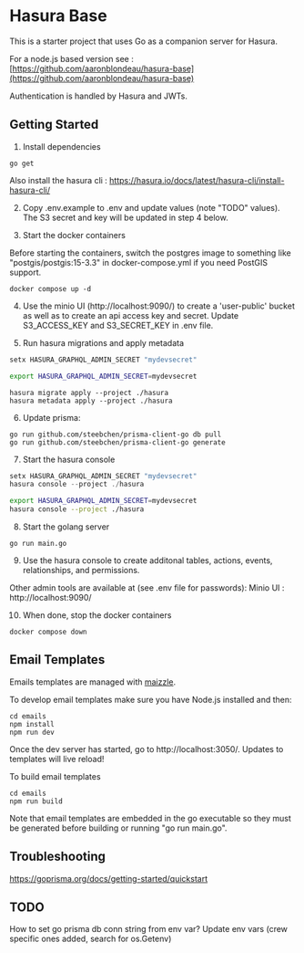 # Hasura Base

This is a starter project that uses Go as a companion server for Hasura.

For a node.js based version see : [https://github.com/aaronblondeau/hasura-base](https://github.com/aaronblondeau/hasura-base)

Authentication is handled by Hasura and JWTs.

## Getting Started

1.  Install dependencies

```
go get
```

Also install the hasura cli : https://hasura.io/docs/latest/hasura-cli/install-hasura-cli/

2. Copy .env.example to .env and update values (note "TODO" values).  The S3 secret and key will be updated in step 4 below.

3. Start the docker containers

Before starting the containers, switch the postgres image to something like "postgis/postgis:15-3.3" in docker-compose.yml if you need PostGIS support.

```
docker compose up -d
```

4. Use the minio UI (http://localhost:9090/) to create a 'user-public' bucket as well as to create an api access key and secret. Update S3_ACCESS_KEY and S3_SECRET_KEY in .env file.

5. Run hasura migrations and apply metadata

```powershell
setx HASURA_GRAPHQL_ADMIN_SECRET "mydevsecret"
```

```bash
export HASURA_GRAPHQL_ADMIN_SECRET=mydevsecret
```

```
hasura migrate apply --project ./hasura
hasura metadata apply --project ./hasura
```

6. Update prisma:

```
go run github.com/steebchen/prisma-client-go db pull
go run github.com/steebchen/prisma-client-go generate
```

7. Start the hasura console

```powershell
setx HASURA_GRAPHQL_ADMIN_SECRET "mydevsecret"
hasura console --project ./hasura
```

```bash
export HASURA_GRAPHQL_ADMIN_SECRET=mydevsecret
hasura console --project ./hasura
```

8. Start the golang server

```
go run main.go
```

9. Use the hasura console to create additonal tables, actions, events, relationships, and permissions.

Other admin tools are available at (see .env file for passwords):
Minio UI : http://localhost:9090/

10. When done, stop the docker containers

```
docker compose down
```

## Email Templates

Emails templates are managed with [maizzle](https://maizzle.com/).

To develop email templates make sure you have Node.js installed and then:

```
cd emails
npm install
npm run dev
```

Once the dev server has started, go to http://localhost:3050/.  Updates to templates will live reload!

To build email templates

```
cd emails
npm run build
```

Note that email templates are embedded in the go executable so they must be generated before building or running "go run main.go".

## Troubleshooting

https://goprisma.org/docs/getting-started/quickstart

## TODO

How to set go prisma db conn string from env var?
Update env vars (crew specific ones added, search for os.Getenv)